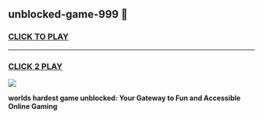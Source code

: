
## unblocked-game-999 👋
<h3>
<a href="https://premium.freeplayer.one?title=unblocked-game-999&ref=14F">CLICK TO PLAY</a></h3>
<hr>

<h3>
<a href="https://premium.freeplayer.one?title=unblocked-game-999&ref=14F">CLICK 2 PLAY</a>
  
</h3>

<a href="https://premium.freeplayer.one?title=unblocked-game-999&ref=12F/"><img src="https://clearcache.store/games.png"></a>


**worlds hardest game unblocked: Your Gateway to Fun and Accessible Online Gaming**

